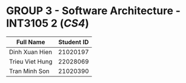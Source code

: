 # GROUP 3 - Software Architecture - INT3105 2 (*CS4*)
| Full Name  | Student ID |
| ------------- | ------------- |
| Dinh Xuan Hien  | 21020197  |
| Trieu Viet Hung  | 22028069  |
| Tran Minh Son  | 21020390  |
